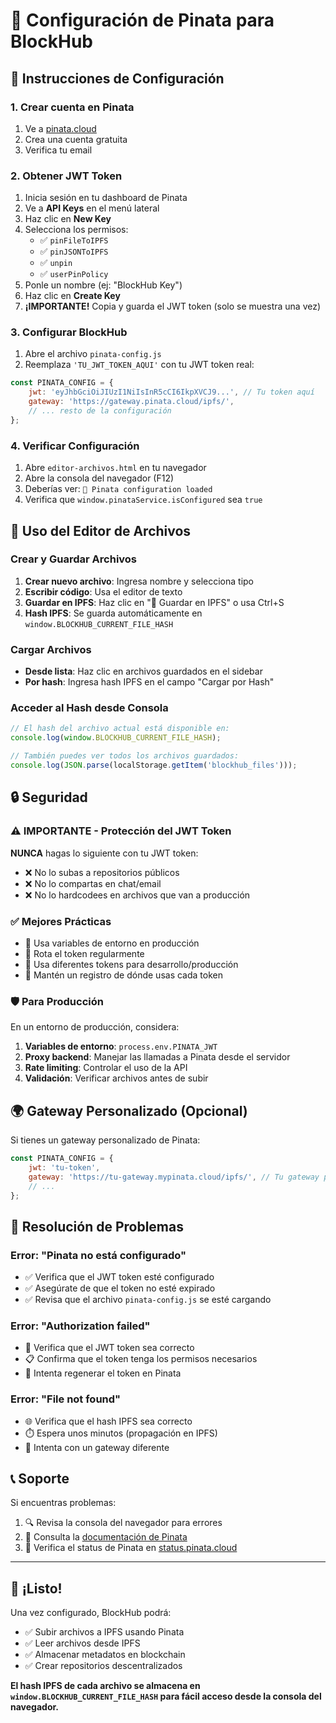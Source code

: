 # 📌 Configuración de Pinata para BlockHub

## 🚀 Instrucciones de Configuración

### 1. Crear cuenta en Pinata
1. Ve a [pinata.cloud](https://pinata.cloud)
2. Crea una cuenta gratuita
3. Verifica tu email

### 2. Obtener JWT Token
1. Inicia sesión en tu dashboard de Pinata
2. Ve a **API Keys** en el menú lateral
3. Haz clic en **New Key**
4. Selecciona los permisos:
   - ✅ `pinFileToIPFS`
   - ✅ `pinJSONToIPFS`
   - ✅ `unpin`
   - ✅ `userPinPolicy`
5. Ponle un nombre (ej: "BlockHub Key")
6. Haz clic en **Create Key**
7. **¡IMPORTANTE!** Copia y guarda el JWT token (solo se muestra una vez)

### 3. Configurar BlockHub
1. Abre el archivo `pinata-config.js`
2. Reemplaza `'TU_JWT_TOKEN_AQUI'` con tu JWT token real:

```javascript
const PINATA_CONFIG = {
    jwt: 'eyJhbGciOiJIUzI1NiIsInR5cCI6IkpXVCJ9...', // Tu token aquí
    gateway: 'https://gateway.pinata.cloud/ipfs/',
    // ... resto de la configuración
};
```

### 4. Verificar Configuración
1. Abre `editor-archivos.html` en tu navegador
2. Abre la consola del navegador (F12)
3. Deberías ver: `🔧 Pinata configuration loaded`
4. Verifica que `window.pinataService.isConfigured` sea `true`

## 📁 Uso del Editor de Archivos

### Crear y Guardar Archivos
1. **Crear nuevo archivo**: Ingresa nombre y selecciona tipo
2. **Escribir código**: Usa el editor de texto
3. **Guardar en IPFS**: Haz clic en "💾 Guardar en IPFS" o usa Ctrl+S
4. **Hash IPFS**: Se guarda automáticamente en `window.BLOCKHUB_CURRENT_FILE_HASH`

### Cargar Archivos
- **Desde lista**: Haz clic en archivos guardados en el sidebar
- **Por hash**: Ingresa hash IPFS en el campo "Cargar por Hash"

### Acceder al Hash desde Consola
```javascript
// El hash del archivo actual está disponible en:
console.log(window.BLOCKHUB_CURRENT_FILE_HASH);

// También puedes ver todos los archivos guardados:
console.log(JSON.parse(localStorage.getItem('blockhub_files')));
```

## 🔒 Seguridad

### ⚠️ **IMPORTANTE - Protección del JWT Token**

**NUNCA** hagas lo siguiente con tu JWT token:
- ❌ No lo subas a repositorios públicos
- ❌ No lo compartas en chat/email
- ❌ No lo hardcodees en archivos que van a producción

### ✅ **Mejores Prácticas**
- 🔐 Usa variables de entorno en producción
- 🔄 Rota el token regularmente
- 👥 Usa diferentes tokens para desarrollo/producción
- 📝 Mantén un registro de dónde usas cada token

### 🛡️ **Para Producción**
En un entorno de producción, considera:
1. **Variables de entorno**: `process.env.PINATA_JWT`
2. **Proxy backend**: Manejar las llamadas a Pinata desde el servidor
3. **Rate limiting**: Controlar el uso de la API
4. **Validación**: Verificar archivos antes de subir

## 🌍 Gateway Personalizado (Opcional)

Si tienes un gateway personalizado de Pinata:
```javascript
const PINATA_CONFIG = {
    jwt: 'tu-token',
    gateway: 'https://tu-gateway.mypinata.cloud/ipfs/', // Tu gateway personalizado
    // ...
};
```

## 🐛 Resolución de Problemas

### Error: "Pinata no está configurado"
- ✅ Verifica que el JWT token esté configurado
- ✅ Asegúrate de que el token no esté expirado
- ✅ Revisa que el archivo `pinata-config.js` se esté cargando

### Error: "Authorization failed"
- 🔑 Verifica que el JWT token sea correcto
- 📋 Confirma que el token tenga los permisos necesarios
- 🔄 Intenta regenerar el token en Pinata

### Error: "File not found"
- 🌐 Verifica que el hash IPFS sea correcto
- ⏱️ Espera unos minutos (propagación en IPFS)
- 🔄 Intenta con un gateway diferente

## 📞 Soporte

Si encuentras problemas:
1. 🔍 Revisa la consola del navegador para errores
2. 📖 Consulta la [documentación de Pinata](https://docs.pinata.cloud/)
3. 🎯 Verifica el status de Pinata en [status.pinata.cloud](https://status.pinata.cloud/)

---

## 🎉 ¡Listo!

Una vez configurado, BlockHub podrá:
- ✅ Subir archivos a IPFS usando Pinata
- ✅ Leer archivos desde IPFS
- ✅ Almacenar metadatos en blockchain
- ✅ Crear repositorios descentralizados

**El hash IPFS de cada archivo se almacena en `window.BLOCKHUB_CURRENT_FILE_HASH` para fácil acceso desde la consola del navegador.**
